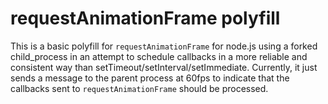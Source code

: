 # requestAnimationFrame polyfill

This is a basic polyfill for `requestAnimationFrame` for node.js using a forked child_process in an attempt to schedule callbacks in a more reliable and consistent way than setTimeout/setInterval/setImmediate. Currently, it just sends a message to the parent process at 60fps to indicate that the callbacks sent to `requestAnimationFrame` should be processed.
